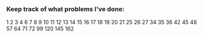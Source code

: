 ### Keep track of what problems I've done:
1
2
3
4
6
7
8
9
10
11
12
13
14
15
16
17 
18
19
20
21
25
26
27
34
35
36
42
45
48
57
64
71
72
99
120
145
162
